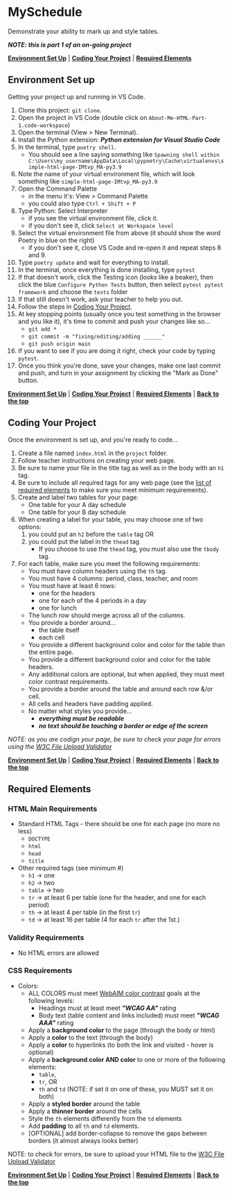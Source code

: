 # MySchedule
Demonstrate your ability to mark up and style tables.

***NOTE: this is part 1 of an on-going project***

**[Environment Set Up](#environment-set-up)** | **[Coding Your Project](#coding-your-project)** | **[Required Elements](#required-elements)**

## Environment Set up 
Getting your project up and running in VS Code.
1. Clone this project: `git clone`.
2. Open the project in VS Code (double click on `About-Me-HTML-Part-1.code-workspace`)
3. Open the terminal (View > New Terminal).
4. Install the Python extension: ***Python extension for Visual Studio Code***
5. In the terminal, type `poetry shell`.
    - You should see a line saying something like `Spawning shell within C:\Users\my_username\AppData\Local\pypoetry\Cache\virtualenvs\simple-html-page-IMtvp_MA-py3.9`
6. Note the name of your virtual environment file, which will look something like `simple-html-page-IMtvp_MA-py3.9`
7. Open the Command Palette 
    - in the menu it's: View > Command Palette
    - you could also type `Ctrl + Shift + P`
8. Type Python: Select Interpreter
    - if you see the virtual environment file, click it.
    - if you don't see it, click `Select at Workspace level`
9. Select the virtual environment file from above (it should show the word Poetry in blue on the right)
    - if you don't see it, close VS Code and re-open it and repeat steps 8 and 9.
10. Type `poetry update` and wait for everything to install.
11. In the terminal, once everything is done installing, type `pytest`
12. If that doesn't work, click the Testing icon (looks like a beaker), then click the blue `Configure Python Tests` button, then select `pytest pytest framework` and choose the `tests` folder
13. If that still doesn't work, ask your teacher to help you out.
14. Follow the steps in [Coding Your Project](#coding-your-project).
15. At key stopping points (usually once you test something in the browser and you like it), it's time to commit and push your changes like so...
    * `git add *`
    * `git commit -m "fixing/editing/adding ______"`
    * `git push origin main`
16. If you want to see if you are doing it right, check your code by typing `pytest`.
17. Once you think you're done, save your changes, make one last commit and push, and turn in your assignment by clicking the "Mark as Done" button.

**[Environment Set Up](#environment-set-up)** | **[Coding Your Project](#coding-your-project)** | **[Required Elements](#required-elements)** | **[Back to the top](#about-me-page-html-part-1-project)**

## Coding Your Project
Once the environment is set up, and you're ready to code...

1. Create a file named `index.html` in the `project` folder.
2. Follow teacher instructions on creating your web page.
3. Be sure to name your file in the title tag as well as in the body with an `h1` tag.
4. Be sure to include all required tags for any web page (see the [list of required elements](#required-elements) to make sure you meet minimum requirements).
5. Create and label two tables for your page:
    * One table for your A day schedule
    * One table for your B day schedule
6. When creating a label for your table, you may choose one of two options:
    1. you could put an `h2` before the `table` tag 
       OR
    2. you could put the label in the `thead` tag
        * If you choose to use the `thead` tag, you must also use the `tbody` tag.
7. For each table, make sure you meet the following requirements:
    * You must have column headers using the `th` tag.
    * You must have 4 columns: period, class, teacher, and room
    * You must have at least 6 rows:
        - one for the headers
        - one for each of the 4 periods in a day
        - one for lunch
    * The lunch row should merge across all of the columns.
    * You provide a border around...
        - the table itself
        - each cell
    * You provide a different background color and color for the table than the entire page.
    * You provide a different background color and color for the table headers.
    * Any additional colors are optional, but when applied, they must meet color contrast requirements.
    * You provide a border around the table and around each row &/or cell.
    * All cells and headers have padding applied.
    * No matter what styles you provide...
        - ***everything must be readable***
        - ***no text should be touching a border or edge of the screen***

*NOTE: as you are codign your page, be sure to check your page for errors using the [W3C File Upload Validator](https://validator.w3.org/#validate_by_upload)*


**[Environment Set Up](#environment-set-up)** | **[Coding Your Project](#coding-your-project)** | **[Required Elements](#required-elements)** | **[Back to the top](#about-me-page-html-part-1-project)**

## Required Elements
### HTML Main Requirements
* Standard HTML Tags - there should be one for each page (no more no less)
    - `DOCTYPE`
    - `html`
    - `head`
    - `title`
* Other required tags (see minimum #)
    - `h1` -> one
    - `h2` -> two
    - `table` -> two
    - `tr`  -> at least 6 per table (one for the header, and one for each period)
    - `th`  -> at least 4 per table (in the first `tr`)
    - `td` -> at least 16 per table (4 for each `tr` after the 1st.) 

### Validity Requirements
* No HTML errors are allowed

### CSS Requirements
* Colors:
    - ALL COLORS must meet [WebAIM color contrast](https://webaim.org/resources/contrastchecker/) goals at the following levels:
        * Headings must at least meet ***"WCAG AA"*** rating
        * Body text (table content and links included) must meet ***"WCAG AAA"*** rating
    - Apply a **background color** to the page (through the body or html)
    - Apply a **color** to the text (through the body)
    - Apply a **color** to hyperlinks (to both the link and visited - hover is optional)
    - Apply a **background color AND color** to one or more of the following elements: 
        * `table`, 
        * `tr`, OR
        * `th` and `td` (NOTE: if set it on one of these, you MUST set it on both)
    - Apply a **styled border** around the table
    - Apply a **thinner border** around the cells
    - Style the `th` elements differently from the `td` elements
    - Add **padding** to all `th` and `td` elements.
    - [OPTIONAL] add border-collapse to remove the gaps between borders (it almost always looks better)

NOTE: to check for errors, be sure to upload your HTML file to the [W3C File Upload Validator](https://validator.w3.org/#validate_by_upload)


**[Environment Set Up](#environment-set-up)** | **[Coding Your Project](#coding-your-project)** | **[Required Elements](#required-elements)** | **[Back to the top](#about-me-page-html-part-1-project)**